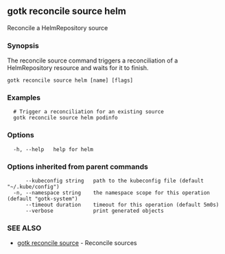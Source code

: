 ## gotk reconcile source helm

Reconcile a HelmRepository source

### Synopsis

The reconcile source command triggers a reconciliation of a HelmRepository resource and waits for it to finish.

```
gotk reconcile source helm [name] [flags]
```

### Examples

```
  # Trigger a reconciliation for an existing source
  gotk reconcile source helm podinfo

```

### Options

```
  -h, --help   help for helm
```

### Options inherited from parent commands

```
      --kubeconfig string   path to the kubeconfig file (default "~/.kube/config")
  -n, --namespace string    the namespace scope for this operation (default "gotk-system")
      --timeout duration    timeout for this operation (default 5m0s)
      --verbose             print generated objects
```

### SEE ALSO

* [gotk reconcile source](gotk_reconcile_source.md)	 - Reconcile sources

